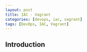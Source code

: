 ```yaml
---
layout: post
title: IAC - Vagrant
categories: [devops, iac, vagrant]
tags: [DevOps, IAC, Vagrant]
---
```


## Introduction